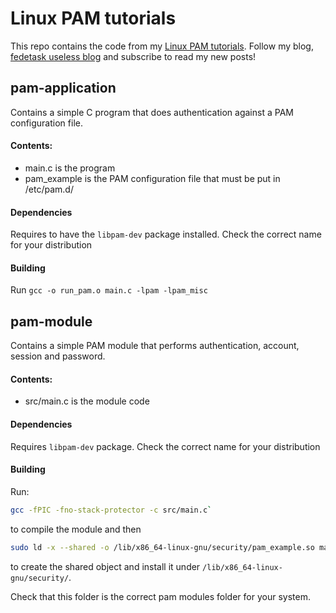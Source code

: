 # Linux PAM tutorials
This repo contains the code from my [Linux PAM tutorials](https://github.com/fedetask/pam-tutorials/blob/master/TutorialsIndex.md). Follow my blog, [fedetask useless blog](http://fedetask.com) and subscribe to read my new posts!

## pam-application
Contains a simple C program that does authentication against a PAM configuration file.
#### Contents:
- main.c is the program
- pam_example is the PAM configuration file that must be put in /etc/pam.d/
#### Dependencies
Requires to have the `libpam-dev` package installed. Check the correct name for your distribution
#### Building
Run `gcc -o run_pam.o main.c -lpam -lpam_misc`

## pam-module
Contains a simple PAM module that performs authentication, account, session and password.
#### Contents:
- src/main.c is the module code
#### Dependencies
Requires `libpam-dev` package. Check the correct name for your distribution
#### Building
Run:

```bash
gcc -fPIC -fno-stack-protector -c src/main.c` 
```

to compile the module and then

```bash
sudo ld -x --shared -o /lib/x86_64-linux-gnu/security/pam_example.so main.o
```

to create the shared object and install it under `/lib/x86_64-linux-gnu/security/`.

Check that this folder is the correct pam modules folder for your system.
